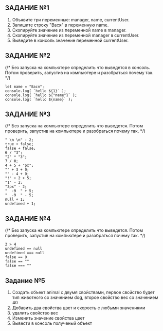## ЗАДАНИЕ №1
1) Объявите три переменные: manager, name, currentUser.
2) Запишите строку "Вася" в переменную name.
3) Скопируйте значение из переменной name в manager.
4) Скопируйте значение из переменной manager в currentUser.
5) Выведите в консоль значение переменной currentUser. 

## ЗАДАНИЕ №2
(/* Без запуска на компьютере определить что выведется в консоль. Потом проверить, запустив на компьютере и разобраться почему так. */)
```
let name = "Вася";
console.log( `hello ${1}` ); 
console.log( `hello ${"name"}` ); 
console.log( `hello ${name}` );
```

## ЗАДАНИЕ №3
(/* Без запуска на компьютере определить что выведется. Потом проверить, запустив на компьютере и разобраться почему так. */)

```
" \n \n" - 2;
true + false;
false + false;
6 / "3";
"2" * "3";
7 / 0;
4 + 5 + "px";
"" + 3 + 0;
"" - 4 + 0;
"!" + 2 + 5;
"1" - 2;
"3px" - 2;
"  -9  " + 5;
"  -9  " - 5;
null + 1;
undefined + 1;
```

## ЗАДАНИЕ №4
(/* Без запуска на компьютере определить что выведется. Потом проверить, запустив на компьютере и разобраться почему так. */)
```
2 > 4
undefined == null
undefined === null
false == 0
false == ""
false === ""
```

## Задание №5
1) Создать объект animal с двумя свойствами, первое свойство будет тип животного со значением dog, второе свойство вес со значением 40
2) Добавить два свойства цвет и скорость с любыми значениями
3) удалить свойство вес
4) Изменить значение свойства цвет
5) Вывести в консоль полученый объект
